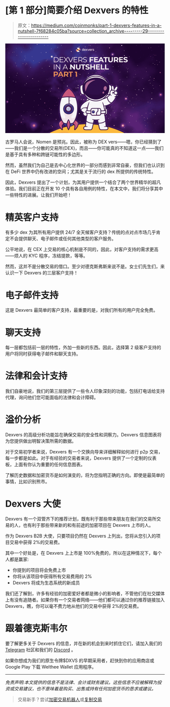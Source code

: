 # [第 1 部分]简要介绍 Dexvers 的特性

> 原文：<https://medium.com/coinmonks/part-1-dexvers-features-in-a-nutshell-7f68284c05ba?source=collection_archive---------29----------------------->

![](img/2728d32da8b970fda69fb6da907fa777.png)

古罗马人会说，Nomen 是预兆。因此，被称为 DEX vers——嗯，你已经猜到了——我们是一个分散的交易所(DEX)，而且——你可能真的不知道这一点——我们是基于具有多种和跨链可能性的多边形。

然而，虽然我们为自己是去中心化世界的一部分而感到非常自豪，但我们也认识到在 DeFi 世界中仍有改进的空间；尤其是关于流行的 dex 所提供的传统特性。

因此，Dexvers 提出了一个计划，为其用户提供一个结合了两个世界精华的超凡体验。我们目前正在开发 10 个具有各自用例的特性，在本文中，我们将分享其中一些特性的进展。让我们开始吧！

# 精英客户支持

有多少 dex 为其所有用户提供 24/7 全天候客户支持？传统的点对点市场几乎肯定不会提供聊天、电子邮件或任何其他类型的客户服务。

公平地说，在 CEX 上交易的核心机制是不同的，因此，对客户支持的需求更高——烦人的 KYC 程序，冻结提款，等等。

然而，这并不是分散交易的借口。至少对德克斯弗斯来说不是。女士们先生们，来认识一下 Dexvers 的三层客户支持！

# 电子邮件支持

这是 Dexvers 最简单的客户支持，最重要的是，对我们所有的用户完全免费。

# 聊天支持

每一层都包括前一层的特性，外加一些新的东西。因此，选择第 2 级客户支持的用户将同时获得电子邮件和聊天支持。

# 法律和会计支持

我们自豪地说，我们的第三层提供了一些令人印象深刻的功能，包括打电话给支持代理，询问他们您可能面临的法律和会计障碍。

# 溢价分析

Dexvers 的高级分析功能旨在确保交易的安全性和洞察力。Dexvers 信息图表将为您提供做出明智决策所需的数据。

对于交易初学者来说，Dexvers 有一个交换向导来详细解释如何进行 p2p 交易，每一步都是如此。对于有经验的交易者来说，Dexvers 提供了一个定制的仪表板，上面有你认为重要的任何信息图表。

了解历史数据和加密货币是如何演变的，将为您指明正确的方向。即使是最简单的事情，比如识别熊市。

# Dexvers 大使

Dexvers 有一个双管齐下的推荐计划，既有利于那些带来朋友在我们的交易所交易的人，也有利于那些带来新的和有前途的加密项目在 Dexvers 上市的人。

作为 Dexvers B2B 大使，只要项目仍然在 Dexvers 上列出，您将从您引入的项目交易中获得 2%的交易费。

其中一个好处是，在 Dexvers 上上市是 100%免费的，所以在这种情况下，每个人都是赢家:

*   你提到的项目将会免费上市
*   你将从该项目中获得所有交易费用的 2%
*   Dexvers 将成为生态系统的新成员

我们还了解到，许多有经验的加密爱好者都是微小的影响者，不管他们在社交媒体上有没有追随者。如果你有一个交易者网络——他们都可以通过你的推荐链接加入 Dexvers，瞧，你可以毫不费力地从他们的交易中获得 2%的交易费。

# 跟着德克斯韦尔

要了解更多关于 Dexvers 的信息，并在新的机会到来时抓住它们，请加入我们的 [Telegram](https://t.me/dexversproject) 社区和我们的 [Discord](https://discord.gg/FDgNWhU4Ps) 。

如果你想成为我们的原生令牌$DXVS 的早期采用者，赶快到你的应用商店或 Google Play 下载 Welthee Wallet 应用程序。

____

*免责声明:本文提供的信息不是法律、会计或财务建议。这些信息不应被解释为投资或交易建议，也不意味着是购买、出售或持有任何加密货币的恳求或建议。*

> 交易新手？尝试[加密交易机器人](/coinmonks/crypto-trading-bot-c2ffce8acb2a)或[复制交易](/coinmonks/top-10-crypto-copy-trading-platforms-for-beginners-d0c37c7d698c)